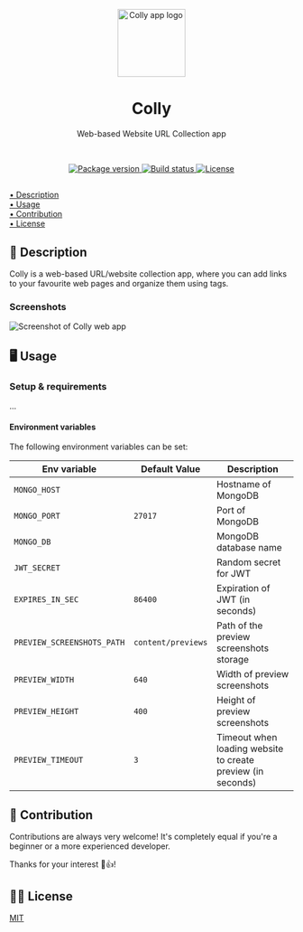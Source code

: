 <p align="center">
    <img src=".github/.media/logo.png" width="120" height="120" alt="Colly app logo">
</p>

<h1 align="center">Colly</h1>
<p align="center">Web-based Website URL Collection app</p>

<br>

<p align="center">
    <a href="https://github.com/jarne/colly/blob/main/package.json">
        <img src="https://img.shields.io/github/package-json/v/jarne/colly.svg" alt="Package version">
    </a>
    <a href="https://circleci.com/gh/jarne/colly">
        <img src="https://circleci.com/gh/jarne/colly.svg?style=svg&circle-token=0e76027eadc4f54e64529265f8e3aa6def8ba11d" alt="Build status">
    </a>
    <a href="https://github.com/jarne/colly/blob/main/LICENSE">
        <img src="https://img.shields.io/github/license/jarne/colly.svg" alt="License">
    </a>
</p>

##

[• Description](#-description)  
[• Usage](#-usage)  
[• Contribution](#-contribution)  
[• License](#%EF%B8%8F-license)

## 📙 Description

Colly is a web-based URL/website collection app, where you can add links to your favourite web pages and organize them using tags.

### Screenshots

<img src=".github/.media/screenshot.png" alt="Screenshot of Colly web app">

## 🖥 Usage

### Setup & requirements

...

#### Environment variables

The following environment variables can be set:

| Env variable               | Default Value      | Description                                                 |
| -------------------------- | ------------------ | ----------------------------------------------------------- |
| `MONGO_HOST`               |                    | Hostname of MongoDB                                         |
| `MONGO_PORT`               | `27017`            | Port of MongoDB                                             |
| `MONGO_DB`                 |                    | MongoDB database name                                       |
| `JWT_SECRET`               |                    | Random secret for JWT                                       |
| `EXPIRES_IN_SEC`           | `86400`            | Expiration of JWT (in seconds)                              |
| `PREVIEW_SCREENSHOTS_PATH` | `content/previews` | Path of the preview screenshots storage                     |
| `PREVIEW_WIDTH`            | `640`              | Width of preview screenshots                                |
| `PREVIEW_HEIGHT`           | `400`              | Height of preview screenshots                               |
| `PREVIEW_TIMEOUT`          | `3`                | Timeout when loading website to create preview (in seconds) |

## 🙋‍ Contribution

Contributions are always very welcome! It's completely equal if you're a beginner or a more experienced developer.

Thanks for your interest 🎉👍!

## 👨‍⚖️ License

[MIT](https://github.com/jarne/colly/blob/main/LICENSE)
